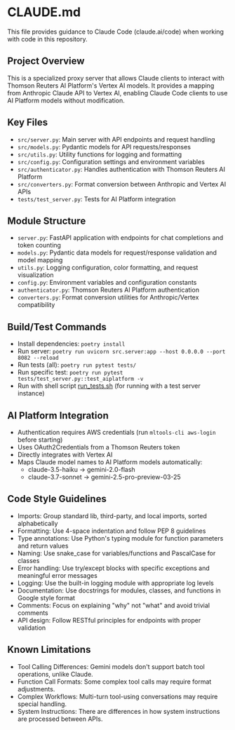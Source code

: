 # CLAUDE.md

This file provides guidance to Claude Code (claude.ai/code) when working with code in this repository.

## Project Overview
This is a specialized proxy server that allows Claude clients to interact with Thomson Reuters AI Platform's Vertex AI models. It provides a mapping from Anthropic Claude API to Vertex AI, enabling Claude Code clients to use AI Platform models without modification.

## Key Files
- `src/server.py`: Main server with API endpoints and request handling
- `src/models.py`: Pydantic models for API requests/responses
- `src/utils.py`: Utility functions for logging and formatting
- `src/config.py`: Configuration settings and environment variables
- `src/authenticator.py`: Handles authentication with Thomson Reuters AI Platform
- `src/converters.py`: Format conversion between Anthropic and Vertex AI APIs
- `tests/test_server.py`: Tests for AI Platform integration

## Module Structure
- `server.py`: FastAPI application with endpoints for chat completions and token counting
- `models.py`: Pydantic data models for request/response validation and model mapping
- `utils.py`: Logging configuration, color formatting, and request visualization
- `config.py`: Environment variables and configuration constants
- `authenticator.py`: Thomson Reuters AI Platform authentication
- `converters.py`: Format conversion utilities for Anthropic/Vertex compatibility

## Build/Test Commands
- Install dependencies: `poetry install`
- Run server: `poetry run uvicorn src.server:app --host 0.0.0.0 --port 8082 --reload`
- Run tests (all): `poetry run pytest tests/`
- Run specific test: `poetry run pytest tests/test_server.py::test_aiplatform -v`
- Run with shell script [run_tests.sh](scripts/run_tests.sh) (for running with a test server instance)

## AI Platform Integration
- Authentication requires AWS credentials (run `mltools-cli aws-login` before starting)
- Uses OAuth2Credentials from a Thomson Reuters token
- Directly integrates with Vertex AI
- Maps Claude model names to AI Platform models automatically:
  - claude-3.5-haiku → gemini-2.0-flash
  - claude-3.7-sonnet → gemini-2.5-pro-preview-03-25

## Code Style Guidelines
- Imports: Group standard lib, third-party, and local imports, sorted alphabetically
- Formatting: Use 4-space indentation and follow PEP 8 guidelines
- Type annotations: Use Python's typing module for function parameters and return values
- Naming: Use snake_case for variables/functions and PascalCase for classes
- Error handling: Use try/except blocks with specific exceptions and meaningful error messages
- Logging: Use the built-in logging module with appropriate log levels
- Documentation: Use docstrings for modules, classes, and functions in Google style format
- Comments: Focus on explaining "why" not "what" and avoid trivial comments
- API design: Follow RESTful principles for endpoints with proper validation

## Known Limitations
- Tool Calling Differences: Gemini models don't support batch tool operations, unlike Claude.
- Function Call Formats: Some complex tool calls may require format adjustments.
- Complex Workflows: Multi-turn tool-using conversations may require special handling.
- System Instructions: There are differences in how system instructions are processed between APIs.
